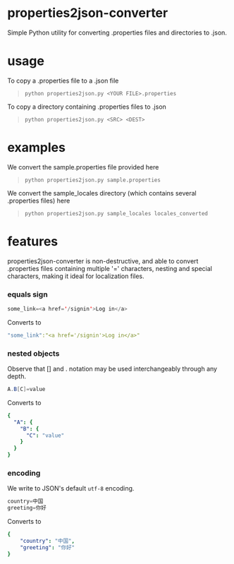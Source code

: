 # properties2json-converter
Simple Python utility for converting .properties files and directories to .json. 

# usage
To copy a .properties file to a .json file
>`python properties2json.py <YOUR FILE>.properties`

To copy a directory containing .properties files to .json
>`python properties2json.py <SRC> <DEST>`

# examples
We convert the sample.properties file provided here
>`python properties2json.py sample.properties`

We convert the sample_locales directory (which contains several .properties files) here
>`python properties2json.py sample_locales locales_converted`

# features
properties2json-converter is non-destructive, and able to convert .properties files containing multiple '=' characters, nesting and special characters, making it ideal for localization files. 

### equals sign
```java 
some_link=<a href='/signin'>Log in</a>
```
Converts to
```yaml 
"some_link":"<a href='/signin'>Log in</a>"
```

### nested objects
Observe that [] and . notation may be used interchangeably through any depth.
```java 
A.B[C]=value
```
Converts to
```yaml
{
  "A": {
    "B": {
      "C": "value"
    }
  }
}
```

### encoding
We write to JSON's default `utf-8` encoding.
```java
country=中国
greeting=你好
```
Converts to
```yaml
{
    "country": "中国", 
    "greeting": "你好"
}
```







